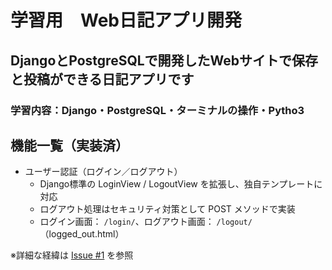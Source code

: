# 学習用　Web日記アプリ開発
## DjangoとPostgreSQLで開発したWebサイトで保存と投稿ができる日記アプリです
### 学習内容：Django・PostgreSQL・ターミナルの操作・Pytho3

## 機能一覧（実装済）

- ユーザー認証（ログイン／ログアウト）
  - Django標準の LoginView / LogoutView を拡張し、独自テンプレートに対応
  - ログアウト処理はセキュリティ対策として POST メソッドで実装
  - ログイン画面： `/login/`、ログアウト画面： `/logout/`（logged_out.html）

※詳細な経緯は [Issue #1](リンク) を参照
